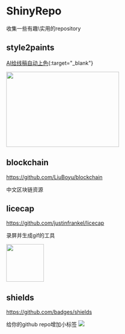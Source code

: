# ShinyRepo
收集一些有趣\实用的repository


## style2paints

[AI给线稿自动上色](https://github.com/lllyasviel/style2paints){:target="_blank"}

<img  width="300" height="200" src="https://raw.githubusercontent.com/lllyasviel/style2paints/master/temps/glance.jpg"/>

## blockchain
https://github.com/LiuBoyu/blockchain

中文区块链资源


## licecap
https://github.com/justinfrankel/licecap

录屏并生成gif的工具

<img  height="100" src="https://www.cockos.com/licecap/licecap_rules.gif"/>

## shields
https://github.com/badges/shields

给你的github repo增加小标签
<img src="https://img.shields.io/npm/l/express.svg"/>
